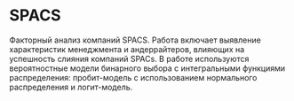 # SPACS
Факторный анализ компаний SPACS. Работа включает выявление характеристик менеджмента и андеррайтеров, влияющих на успешность слияния компаний SPACs. В работе используются вероятностные модели бинарного выбора с интегральными функциями распределения: пробит-модель с использованием нормального распределения и логит-модель. 
